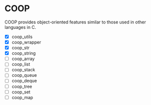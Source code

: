 # COOP

COOP provides object-oriented features similar to those used in other languages in C.

- [x] coop_utils
- [x] coop_wrapper
- [x] coop_str
- [x] coop_string
- [ ] coop_array
- [ ] coop_list
- [ ] coop_stack
- [ ] coop_queue
- [ ] coop_deque
- [ ] coop_tree
- [ ] coop_set
- [ ] coop_map